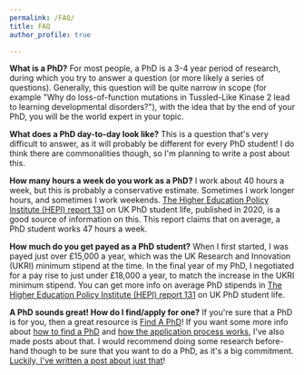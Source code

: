 ```yaml
---
permalink: /FAQ/
title: FAQ
author_profile: true

---
```


**What is a PhD?**
For most people, a PhD is a 3-4 year period of research, during which you try to answer a question (or more likely a series of questions). Generally, this question will be quite narrow in scope (for example "Why do loss-of-function mutations in Tussled-Like Kinase 2 lead to learning developmental disorders?"), with the idea that by the end of your PhD, you will be the world expert in your topic. 

**What does a PhD day-to-day look like?**
This is a question that's very difficult to answer, as it will probably be different for every PhD student! I do think there are commonalities though, so I'm planning to write a post about this.

**How many hours a week do you work as a PhD?**
I work about 40 hours a week, but this is probably a conservative estimate. Sometimes I work longer hours, and sometimes I work weekends. [The Higher Education Policy Institute (HEPI) report 131](https://www.hepi.ac.uk/wp-content/uploads/2020/06/PhD-Life_The-UK-Student-Experience_HEPI-Report-131.pdf) on UK PhD student life, published in 2020, is a good source of information on this. This report claims that on average, a PhD student works 47 hours a week.

**How much do you get payed as a PhD student?**
When I first started, I was payed just over £15,000 a year, which was the UK Research and Innovation (UKRI) minimum stipend at the time. In the final year of my PhD, I negotiated for a pay rise to just under £18,000 a year, to match the increase in the UKRI minimum stipend. You can get more info on average PhD stipends in [The Higher Education Policy Institute (HEPI) report 131](https://www.hepi.ac.uk/wp-content/uploads/2020/06/PhD-Life_The-UK-Student-Experience_HEPI-Report-131.pdf) on UK PhD student life.

**A PhD sounds great! How do I find/apply for one?**
If you're sure that a PhD is for you, then a great resource is [Find A PhD](https://www.findaphd.com/)! If you want some more info about [how to find a PhD](https://ryanj-ellison.github.io/_04-How-to-find-project-and-funding/) and [how the application process works](https://ryanj-ellison.github.io/_01-Application-process/), I've also made posts about that.
I would recommend doing some research before-hand though to be sure that you want to do a PhD, as it's a big commitment. [Luckily, I've written a post about just that](https://ryanj-ellison.github.io/_02-Four-things-to-consider/)!